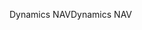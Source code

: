 <span data-ttu-id="e5852-101">Dynamics NAV</span><span class="sxs-lookup"><span data-stu-id="e5852-101">Dynamics NAV</span></span>

